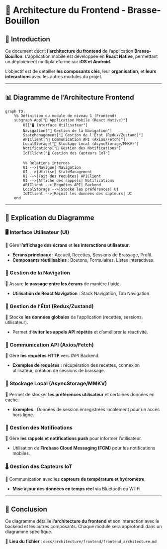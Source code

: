 # 📱 Architecture du Frontend - Brasse-Bouillon

## 📌 Introduction

Ce document décrit **l’architecture du frontend** de l’application **Brasse-Bouillon**. L’application mobile est développée en **React Native**, permettant un déploiement multiplateforme sur **iOS et Android**.

L’objectif est de détailler **les composants clés**, leur **organisation**, et **leurs interactions** avec les autres modules du projet.

---

## 📊 **Diagramme de l’Architecture Frontend**

```mermaid
graph TD;
    %% Définition du module de niveau 1 (Frontend)
    subgraph App["📱 Application Mobile (React Native)"]
        UI["🖥️ Interface Utilisateur"]
        Navigation["🔄 Gestion de la Navigation"]
        StateManagement["💾 Gestion de l'État (Redux/Zustand)"]
        APIClient["🔌 Communication API (Axios/Fetch)"]
        LocalStorage["💾 Stockage Local (AsyncStorage/MMKV)"]
        Notifications["📢 Gestion des Notifications"]
        IoTClient["🌡️ Gestion des Capteurs IoT"]
        
        %% Relations internes
        UI -->|Navigue| Navigation
        UI -->|Utilise| StateManagement
        UI -->|Fait des requêtes| APIClient
        UI -->|Affiche des rappels| Notifications
        APIClient -->|Requêtes API| Backend
        LocalStorage -->|Stocke les préférences| UI
        IoTClient -->|Reçoit les données des capteurs| UI
    end
```

---

## 📖 **Explication du Diagramme**

### **🖥️ Interface Utilisateur (UI)**

📌 Gère **l’affichage des écrans** et **les interactions utilisateur**.

- **Écrans principaux** : Accueil, Recettes, Sessions de Brassage, Profil.
- **Composants réutilisables** : Boutons, Formulaires, Listes interactives.

### **🔄 Gestion de la Navigation**

📌 Assure **le passage entre les écrans** de manière fluide.

- **Utilisation de React Navigation** : Stack Navigation, Tab Navigation.

### **💾 Gestion de l’État (Redux/Zustand)**

📌 Stocke **les données globales** de l’application (recettes, sessions, utilisateur).

- Permet d’**éviter les appels API répétés** et d’améliorer la réactivité.

### **🔌 Communication API (Axios/Fetch)**

📌 Gère **les requêtes HTTP** vers l’API Backend.

- **Exemples de requêtes** : récupération des recettes, connexion utilisateur, création de sessions de brassage.

### **💾 Stockage Local (AsyncStorage/MMKV)**

📌 Permet de stocker **les préférences utilisateur** et certaines données en cache.

- **Exemples** : Données de session enregistrées localement pour un accès hors ligne.

### **📢 Gestion des Notifications**

📌 Gère **les rappels et notifications push** pour informer l’utilisateur.

- Utilisation de **Firebase Cloud Messaging (FCM)** pour les notifications mobiles.

### **🌡️ Gestion des Capteurs IoT**

📌 Communication avec les **capteurs de température et hydromètre**.

- **Mise à jour des données en temps réel** via Bluetooth ou Wi-Fi.

---

## 📌 **Conclusion**

Ce diagramme détaille **l’architecture du frontend** et son interaction avec le backend et les autres composants. Chaque module sera approfondi dans un diagramme spécifique.

📂 **Lieu du fichier** : `docs/architecture/frontend/frontend_architecture.md`

